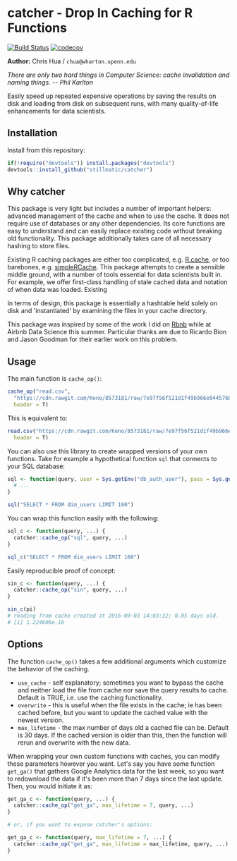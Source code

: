 # catcher - Drop In Caching for R Functions

[![Build Status](https://travis-ci.org/stillmatic/catcher.svg?branch=master)](https://travis-ci.org/stillmatic/catcher)
[![codecov](https://codecov.io/gh/stillmatic/catcher/branch/master/graph/badge.svg)](https://codecov.io/gh/stillmatic/catcher)


**Author:** Chris Hua / `chua@wharton.upenn.edu`

*There are only two hard things in Computer Science: cache invalidation and naming things. -- Phil Karlton*

Easily speed up repeated expensive operations by saving the results on disk and loading from disk on subsequent runs, with many quality-of-life enhancements for data scientists.

## Installation

Install from this repository:

```r
if(!require("devtools")) install.packages("devtools")
devtools::install_github("stillmatic/catcher")
```

## Why catcher

This package is very light but includes a number of important helpers: advanced management of the cache and when to use the cache. It does not require use of databases or any other dependencies. Its core functions are easy to understand and can easily replace existing code without breaking old functionality. This package additionally takes care of all necessary hashing to store files. 

Existing R caching packages are either too complicated, e.g. [R.cache](https://github.com/HenrikBengtsson/R.cache), or too barebones, e.g. [simpleRCache](https://github.com/cannin/simpleRCache). This package attempts to create a sensible middle ground, with a number of tools essential for data scientists built in. For example, we offer first-class handling of stale cached data and notation of when data was loaded. Existing

In terms of design, this package is essentially a hashtable held solely on disk and 'instantiated' by examining the files in your cache directory.

This package was inspired by some of the work I did on [Rbnb](https://medium.com/airbnb-engineering/using-r-packages-and-education-to-scale-data-science-at-airbnb-906faa58e12d) while at Airbnb Data Science this summer. Particular thanks are due to Ricardo Bion and Jason Goodman for their earlier work on this problem.

## Usage

The main function is `cache_op()`:

```r
cache_op("read.csv", 
  "https://cdn.rawgit.com/Keno/8573181/raw/7e97f56f521d1f49b966e04457687e87da1b062b/gistfile1.txt", 
  header = T)
```

This is equivalent to:

```r
read.csv("https://cdn.rawgit.com/Keno/8573181/raw/7e97f56f521d1f49b966e04457687e87da1b062b/gistfile1.txt", 
  header = T)
```

You can also use this library to create wrapped versions of your own functions. Take for example a hypothetical function `sql` that connects to your SQL database:

```r
sql <- function(query, user = Sys.getEnv("db_auth_user"), pass = Sys.getEnv("db_auth_pass")) {
  # ...
}

sql("SELECT * FROM dim_users LIMIT 100")
```

You can wrap this function easily with the following:

```r
sql_c <- function(query, ...) {
  catcher::cache_op("sql", query, ...)
}

sql_c("SELECT * FROM dim_users LIMIT 100")
```

Easily reproducible proof of concept:

```r
sin_c <- function(query, ...) { 
  catcher::cache_op("sin", query, ...)
}

sin_c(pi)
# reading from cache created at 2016-09-03 14:03:32; 0.05 days old.
# [1] 1.224606e-16
```

## Options

The function `cache_op()` takes a few additional arguments which customize the behavior of the caching.

* `use_cache` - self explanatory; sometimes you want to bypass the cache and neither load the file from cache nor save the query results to cache. Default is TRUE, i.e. use the caching functionality.
* `overwrite` - this is useful when the file exists in the cache; ie has been cached before, but you want to update the cached value with the newest version.
* `max_lifetime` - the max number of days old a cached file can be. Default is 30 days. If the cached version is older than this, then the function will rerun and overwrite with the new data.

When wrapping your own custom functions with caches, you can modify these parameters however you want. Let's say you have some function `get_ga()` that gathers Google Analytics data for the last week, so you want to redownload the data if it's been more than 7 days since the last update. Then, you would initiate it as:

```r
get_ga_c <- function(query, ...) { 
  catcher::cache_op("get_ga", max_lifetime = 7, query, ...)
}

# or, if you want to expose catcher's options:

get_ga_c <- function(query, max_lifetime = 7, ...) {
  catcher::cache_op("get_ga", max_lifetime = max_lifetime, query, ...)
}
```
